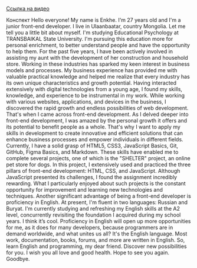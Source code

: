 [Ссылка на видео](https://www.youtube.com/watch?v=Azyxsc8XtjY)

Конспект
Hello everyone! My name is Enkhe. I'm 27 years old and I'm a junior front-end developer. I live in Ulaanbaatar, country Mongolia. Let me tell you a little bit about myself.
I'm studying Educational Psychology at TRANSBAIKAL State University. I'm pursuing this education more for personal enrichment, to better understand people and have the opportunity to help them.
For the past five years, I have been actively involved in assisting my aunt with the development of her construction and household store. Working in these industries has sparked my keen interest in business models and processes.
My business experience has provided me with valuable practical knowledge and helped me realize that every industry has its own unique characteristics and growth potential. Having interacted extensively with digital technologies from a young age, I found my skills, knowledge, and experience to be instrumental in my work. While working with various websites, applications, and devices in the business, I discovered the rapid growth and endless possibilities of web development.
That's when I came across front-end development. As I delved deeper into front-end development, I was amazed by the personal growth it offers and its potential to benefit people as a whole. That's why I want to apply my skills in development to create innovative and efficient solutions that can enhance business processes and empower individuals in different fields.
Currently, I have a solid grasp of HTML5, CSS3, JavaScript Basics, Git, GitHub, Figma Basics, and Markdown. These skills have enabled me to complete several projects, one of which is the "SHELTER" project, an online pet store for dogs. In this project, I extensively used and practiced the three pillars of front-end development: HTML, CSS, and JavaScript. Although JavaScript presented its challenges, I found the assignment incredibly rewarding. What I particularly enjoyed about such projects is the constant opportunity for improvement and learning new technologies and techniques.
Another significant advantage of being a front-end developer is proficiency in English. At present, I'm fluent in two languages: Russian and Buryat. I'm currently studying and refreshing my English skills at the A2 level, concurrently revisiting the foundation I acquired during my school years. I think it’s cool. Proficiency in English will open up more opportunities for me, as it does for many developers, because programmers are in demand worldwide, and what unites us all? It's the English language. Most work, documentation, books, forums, and more are written in English.
So, learn English and programming, my dear friend. Discover new possibilities for you. I wish you all love and good health. Hope to see you again. Goodbye.
